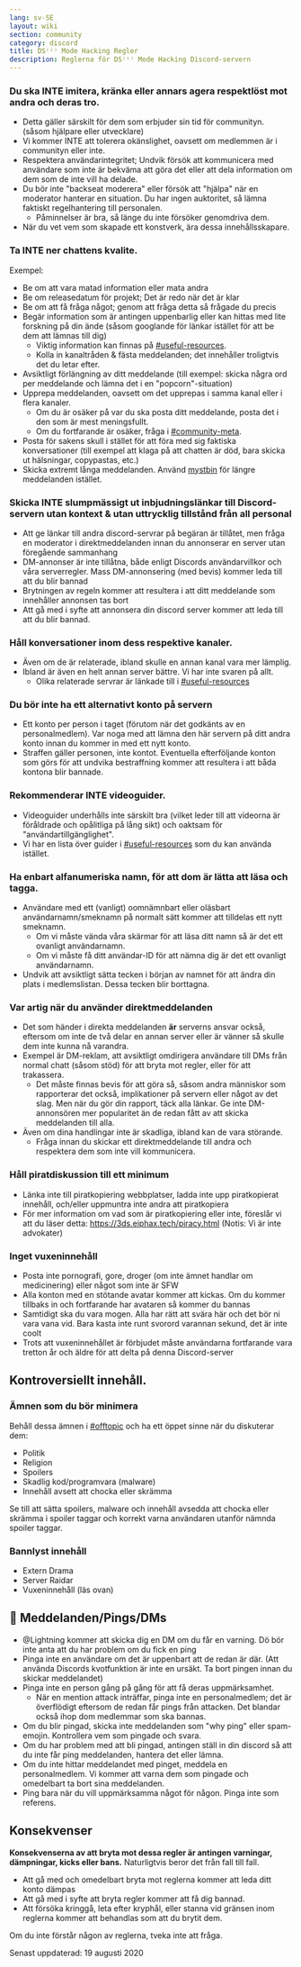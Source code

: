 ```yaml
---
lang: sv-SE
layout: wiki
section: community
category: discord
title: DS⁽ⁱ⁾ Mode Hacking Regler
description: Reglerna för DS⁽ⁱ⁾ Mode Hacking Discord-servern
---
```


### Du ska INTE imitera, kränka eller annars agera respektlöst mot andra och deras tro.

- Detta gäller särskilt för dem som erbjuder sin tid för communityn. (såsom hjälpare eller utvecklare)
- Vi kommer INTE att tolerera okänslighet, oavsett om medlemmen är i communityn eller inte.
- Respektera användarintegritet; Undvik försök att kommunicera med användare som inte är bekväma att göra det eller att dela information om dem som de inte vill ha delade.
- Du bör inte "backseat moderera" eller försök att "hjälpa" när en moderator hanterar en situation. Du har ingen auktoritet, så lämna faktiskt regelhantering till personalen.
     - Påminnelser är bra, så länge du inte försöker genomdriva dem.
- När du vet vem som skapade ett konstverk, ära dessa innehållsskapare.


### Ta INTE ner chattens kvalite.

Exempel:
- Be om att vara matad information eller mata andra
- Be om releasedatum för projekt; Det är redo när det är klar
- Be om att få fråga något; genom att fråga detta så frågade du precis
- Begär information som är antingen uppenbarlig eller kan hittas med lite forskning på din ände (såsom googlande för länkar istället för att be dem att lämnas till dig)
   - Viktig information kan finnas på [#useful-resources](https://discord.com/channels/283769550611152897/638041441079263283).
   - Kolla in kanaltråden & fästa meddelanden; det innehåller troligtvis det du letar efter.
- Avsiktligt förlängning av ditt meddelande (till exempel: skicka några ord per meddelande och lämna det i en "popcorn"-situation)
- Upprepa meddelanden, oavsett om det upprepas i samma kanal eller i flera kanaler.
     - Om du är osäker på var du ska posta ditt meddelande, posta det i den som är mest meningsfullt.
     - Om du fortfarande är osäker, fråga i [#community-meta](https://discord.com/channels/283769550611152897/715651368391671919).
- Posta för sakens skull i stället för att föra med sig faktiska konversationer (till exempel att klaga på att chatten är död, bara skicka ut hälsningar, copypastas, etc.)
- Skicka extremt långa meddelanden. Använd [mystbin](https://mystb.in/) för längre meddelanden istället.


### Skicka INTE slumpmässigt ut inbjudningslänkar till Discord-servern utan kontext & utan uttrycklig tillstånd från all personal

- Att ge länkar till andra discord-servrar på begäran är tillåtet, men fråga en moderator i direktmeddelanden innan du annonserar en server utan föregående sammanhang
- DM-annonser är inte tillåtna, både enligt Discords användarvillkor och våra serverregler. Mass DM-annonsering (med bevis) kommer leda till att du blir bannad
- Brytningen av regeln kommer att resultera i att ditt meddelande som innehåller annonsen tas bort
- Att gå med i syfte att annonsera din discord server kommer att leda till att du blir bannad.


### Håll konversationer inom dess respektive kanaler.

- Även om de är relaterade, ibland skulle en annan kanal vara mer lämplig.
- Ibland är även en helt annan server bättre. Vi har inte svaren på allt.
   - Olika relaterade servrar är länkade till i [#useful-resources](https://discord.com/channels/283769550611152897/638041441079263283)


### Du bör inte ha ett alternativt konto på servern

- Ett konto per person i taget (förutom när det godkänts av en personalmedlem). Var noga med att lämna den här servern på ditt andra konto innan du kommer in med ett nytt konto.
- Straffen gäller personen, inte kontot. Eventuella efterföljande konton som görs för att undvika bestraffning kommer att resultera i att båda kontona blir bannade. ‎

### Rekommenderar INTE videoguider.

- Videoguider underhålls inte särskilt bra (vilket leder till att videorna är föråldrade och opålitliga på lång sikt) och oaktsam för "användartillgänglighet".
- Vi har en lista över guider i [#useful-resources](https://discord.com/channels/283769550611152897/638041441079263283) som du kan använda istället. ‎

### Ha enbart alfanumeriska namn, för att dom är lätta att läsa och tagga.

- Användare med ett (vanligt) oomnämnbart eller oläsbart användarnamn/smeknamn på normalt sätt kommer att tilldelas ett nytt smeknamn.
   - Om vi måste vända våra skärmar för att läsa ditt namn så är det ett ovanligt användarnamn.
   - Om vi måste få ditt användar-ID för att nämna dig är det ett ovanligt användarnamn.
- Undvik att avsiktligt sätta tecken i början av namnet för att ändra din plats i medlemslistan. Dessa tecken blir borttagna.


### Var artig när du använder direktmeddelanden

- Det som händer i direkta meddelanden **är** serverns ansvar också, eftersom om inte de två delar en annan server eller är vänner så skulle dem inte kunna nå varandra.
- Exempel är DM-reklam, att avsiktligt omdirigera användare till DMs från normal chatt (såsom stöd) för att bryta mot regler, eller för att trakassera.
   - Det måste finnas bevis för att göra så, såsom andra människor som rapporterar det också, implikationer på servern eller något av det slag. Men när du gör din rapport, täck alla länkar. Ge inte DM-annonsören mer popularitet än de redan fått av att skicka meddelanden till alla.
- Även om dina handlingar inte är skadliga, ibland kan de vara störande.
   - Fråga innan du skickar ett direktmeddelande till andra och respektera dem som inte vill kommunicera. ‎

### Håll piratdiskussion till ett minimum

- Länka inte till piratkopiering webbplatser, ladda inte upp piratkopierat innehåll, och/eller uppmuntra inte andra att piratkopiera
- För mer information om vad som är piratkopiering eller inte, föreslår vi att du läser detta: https://3ds.eiphax.tech/piracy.html (Notis: Vi är inte advokater)


### Inget vuxeninnehåll

- Posta inte pornografi, gore, droger (om inte ämnet handlar om medicinering) eller något som inte är SFW
- Alla konton med en stötande avatar kommer att kickas. Om du kommer tillbaks in och fortfarande har avataren så kommer du bannas
- Samtidigt ska du vara mogen. Alla har rätt att svära här och det bör ni vara vana vid. Bara kasta inte runt svorord varannan sekund, det är inte coolt
- Trots att vuxeninnehållet är förbjudet måste användarna fortfarande vara tretton år och äldre för att delta på denna Discord-server


## Kontroversiellt innehåll.

### Ämnen som du bör minimera

Behåll dessa ämnen i [#offtopic](https://discord.com/channels/283769550611152897/718307887578873856) och ha ett öppet sinne när du diskuterar dem:
- Politik
- Religion
- Spoilers
- Skadlig kod/programvara (malware)
- Innehåll avsett att chocka eller skrämma

Se till att sätta spoilers, malware och innehåll avsedda att chocka eller skrämma i spoiler taggar och korrekt varna användaren utanför nämnda spoiler taggar.

### Bannlyst innehåll

- Extern Drama
- Server Raidar
- Vuxeninnehåll (läs ovan)

## 🏓 Meddelanden/Pings/DMs

- @Lightning kommer att skicka dig en DM om du får en varning. Dö bör inte anta att du har problem om du fick en ping
- Pinga inte en användare om det är uppenbart att de redan är där. (Att använda Discords kvotfunktion är inte en ursäkt. Ta bort pingen innan du skickar meddelandet)
- Pinga inte en person gång på gång för att få deras uppmärksamhet.
   - När en mention attack inträffar, pinga inte en personalmedlem; det är överflödigt eftersom de redan får pings från attacken. Det blandar också ihop dom medlemmar som ska bannas.
- Om du blir pingad, skicka inte meddelanden som "why ping" eller spam-emojin. Kontrollera vem som pingade och svara.
 - Om du har problem med att bli pingad, antingen ställ in din discord så att du inte får ping meddelanden, hantera det eller lämna.
 - Om du inte hittar meddelandet med pinget, meddela en personalmedlem. Vi kommer att varna dem som pingade och omedelbart ta bort sina meddelanden.
- Ping bara när du vill uppmärksamma något för någon. Pinga inte som referens.


## Konsekvenser

**Konsekvenserna av att bryta mot dessa regler är antingen varningar, dämpningar, kicks eller bans.** Naturligtvis beror det från fall till fall.
- Att gå med och omedelbart bryta mot reglerna kommer att leda ditt konto dämpas
- Att gå med i syfte att bryta regler kommer att få dig bannad.
- Att försöka kringgå, leta efter kryphål, eller stanna vid gränsen inom reglerna kommer att behandlas som att du brytit dem.

Om du inte förstår någon av reglerna, tveka inte att fråga.

Senast uppdaterad: 19 augusti 2020
